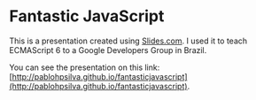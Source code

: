 # Fantastic JavaScript
This is a presentation created using [Slides.com](https://slides.com). I used it to teach ECMAScript 6 to a Google Developers Group in Brazil.

You can see the presentation on this link: [http://pablohpsilva.github.io/fantasticjavascript](http://pablohpsilva.github.io/fantasticjavascript).

